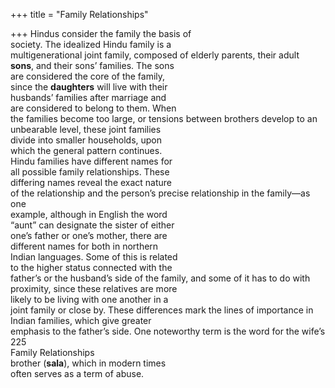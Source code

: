 +++
title = "Family Relationships"

+++
Hindus consider the family the basis of  
society. The idealized Hindu family is a  
multigenerational joint family, composed of elderly parents, their adult  
**sons**, and their sons’ families. The sons  
are considered the core of the family,  
since the **daughters** will live with their  
husbands’ families after marriage and  
are considered to belong to them. When  
the families become too large, or tensions between brothers develop to an  
unbearable level, these joint families  
divide into smaller households, upon  
which the general pattern continues.  
Hindu families have different names for  
all possible family relationships. These  
differing names reveal the exact nature  
of the relationship and the person’s precise relationship in the family—as one  
example, although in English the word  
“aunt” can designate the sister of either  
one’s father or one’s mother, there are  
different names for both in northern  
Indian languages. Some of this is related  
to the higher status connected with the  
father’s or the husband’s side of the family, and some of it has to do with proximity, since these relatives are more  
likely to be living with one another in a  
joint family or close by. These differences mark the lines of importance in  
Indian families, which give greater  
emphasis to the father’s side. One noteworthy term is the word for the wife’s  
225  
Family Relationships  
brother (**sala**), which in modern times  
often serves as a term of abuse.